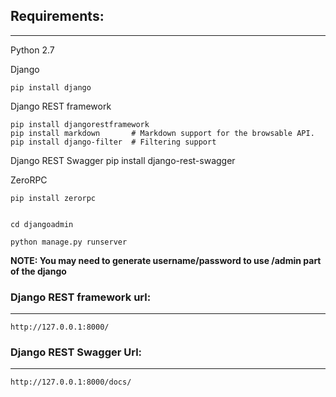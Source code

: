 ## Requirements:
-----------------

Python 2.7

Django

    pip install django
    
Django REST framework
    
    pip install djangorestframework
    pip install markdown       # Markdown support for the browsable API.
    pip install django-filter  # Filtering support
    
Django REST Swagger
    pip install django-rest-swagger

ZeroRPC

    pip install zerorpc
    

    cd djangoadmin
    
    python manage.py runserver





**NOTE: You may need to generate username/password to use /admin part of the django**



### Django REST framework url:
-----------------------------

    http://127.0.0.1:8000/

### Django REST Swagger Url:
----------------------------

    http://127.0.0.1:8000/docs/
